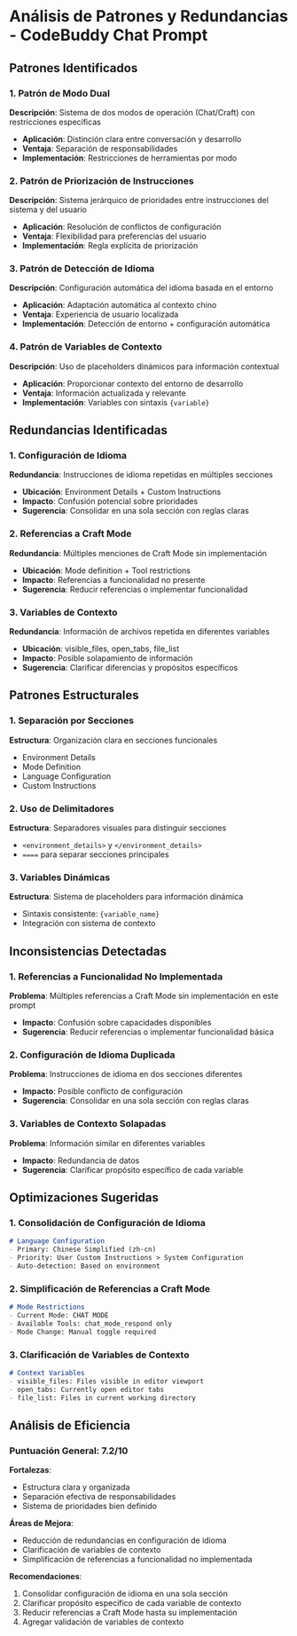 # Análisis de Patrones y Redundancias - CodeBuddy Chat Prompt

## Patrones Identificados

### 1. Patrón de Modo Dual
**Descripción**: Sistema de dos modos de operación (Chat/Craft) con restricciones específicas
- **Aplicación**: Distinción clara entre conversación y desarrollo
- **Ventaja**: Separación de responsabilidades
- **Implementación**: Restricciones de herramientas por modo

### 2. Patrón de Priorización de Instrucciones
**Descripción**: Sistema jerárquico de prioridades entre instrucciones del sistema y del usuario
- **Aplicación**: Resolución de conflictos de configuración
- **Ventaja**: Flexibilidad para preferencias del usuario
- **Implementación**: Regla explícita de priorización

### 3. Patrón de Detección de Idioma
**Descripción**: Configuración automática del idioma basada en el entorno
- **Aplicación**: Adaptación automática al contexto chino
- **Ventaja**: Experiencia de usuario localizada
- **Implementación**: Detección de entorno + configuración automática

### 4. Patrón de Variables de Contexto
**Descripción**: Uso de placeholders dinámicos para información contextual
- **Aplicación**: Proporcionar contexto del entorno de desarrollo
- **Ventaja**: Información actualizada y relevante
- **Implementación**: Variables con sintaxis `{variable}`

## Redundancias Identificadas

### 1. Configuración de Idioma
**Redundancia**: Instrucciones de idioma repetidas en múltiples secciones
- **Ubicación**: Environment Details + Custom Instructions
- **Impacto**: Confusión potencial sobre prioridades
- **Sugerencia**: Consolidar en una sola sección con reglas claras

### 2. Referencias a Craft Mode
**Redundancia**: Múltiples menciones de Craft Mode sin implementación
- **Ubicación**: Mode definition + Tool restrictions
- **Impacto**: Referencias a funcionalidad no presente
- **Sugerencia**: Reducir referencias o implementar funcionalidad

### 3. Variables de Contexto
**Redundancia**: Información de archivos repetida en diferentes variables
- **Ubicación**: visible_files, open_tabs, file_list
- **Impacto**: Posible solapamiento de información
- **Sugerencia**: Clarificar diferencias y propósitos específicos

## Patrones Estructurales

### 1. Separación por Secciones
**Estructura**: Organización clara en secciones funcionales
- Environment Details
- Mode Definition
- Language Configuration
- Custom Instructions

### 2. Uso de Delimitadores
**Estructura**: Separadores visuales para distinguir secciones
- `<environment_details>` y `</environment_details>`
- `====` para separar secciones principales

### 3. Variables Dinámicas
**Estructura**: Sistema de placeholders para información dinámica
- Sintaxis consistente: `{variable_name}`
- Integración con sistema de contexto

## Inconsistencias Detectadas

### 1. Referencias a Funcionalidad No Implementada
**Problema**: Múltiples referencias a Craft Mode sin implementación en este prompt
- **Impacto**: Confusión sobre capacidades disponibles
- **Sugerencia**: Reducir referencias o implementar funcionalidad básica

### 2. Configuración de Idioma Duplicada
**Problema**: Instrucciones de idioma en dos secciones diferentes
- **Impacto**: Posible conflicto de configuración
- **Sugerencia**: Consolidar en una sola sección con reglas claras

### 3. Variables de Contexto Solapadas
**Problema**: Información similar en diferentes variables
- **Impacto**: Redundancia de datos
- **Sugerencia**: Clarificar propósito específico de cada variable

## Optimizaciones Sugeridas

### 1. Consolidación de Configuración de Idioma
```markdown
# Language Configuration
- Primary: Chinese Simplified (zh-cn)
- Priority: User Custom Instructions > System Configuration
- Auto-detection: Based on environment
```

### 2. Simplificación de Referencias a Craft Mode
```markdown
# Mode Restrictions
- Current Mode: CHAT MODE
- Available Tools: chat_mode_respond only
- Mode Change: Manual toggle required
```

### 3. Clarificación de Variables de Contexto
```markdown
# Context Variables
- visible_files: Files visible in editor viewport
- open_tabs: Currently open editor tabs
- file_list: Files in current working directory
```

## Análisis de Eficiencia

### Puntuación General: 7.2/10

**Fortalezas**:
- Estructura clara y organizada
- Separación efectiva de responsabilidades
- Sistema de prioridades bien definido

**Áreas de Mejora**:
- Reducción de redundancias en configuración de idioma
- Clarificación de variables de contexto
- Simplificación de referencias a funcionalidad no implementada

**Recomendaciones**:
1. Consolidar configuración de idioma en una sola sección
2. Clarificar propósito específico de cada variable de contexto
3. Reducir referencias a Craft Mode hasta su implementación
4. Agregar validación de variables de contexto
